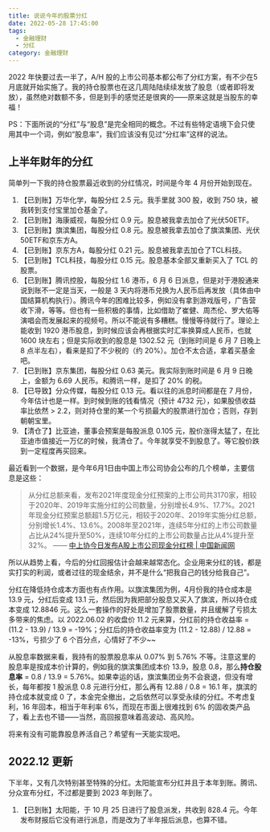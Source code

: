 ```yaml
---
title: 说说今年的股票分红
date: 2022-05-28 17:45:00
tags:
  - 金融理财
  - 分红
category: 金融理财
---
```


2022 年快要过去一半了，A/H 股的上市公司基本都公布了分红方案，有不少在5月底就开始实施了。我的持仓股票也在这几周陆陆续续发放了股息（或者即将发放），虽然绝对数额不多，但是到手的感觉还是很爽的——原来这就是当股东的幸福！

PS：下面所说的“分红”与“股息”是完全相同的概念。不过有些特定语境下会只使用其中一个词，例如“股息率”，我们应该没有见过“分红率”这样的说法。

<!-- more -->

## 上半年财年的分红

简单列一下我的持仓股票最近收到的分红情况，时间是今年 4 月份开始到现在。

1. 【已到账】万华化学，每股分红 2.5 元。我手里就 300 股，收到 750 块，被我转到支付宝里加仓基金了。
2. 【已到账】海康威视，每股分红 0.9 元。股息被我拿去加仓了光伏50ETF。
3. 【已到账】旗滨集团，每股分红 0.8 元。股息被我拿去加仓了旗滨集团、光伏50ETF和京东方A。
4. 【已到账】京东方A，每股分红 0.21 元。股息被我拿去加仓了TCL科技。
5. 【已到账】TCL科技，每股分红 0.15 元。股息基本全部又重新买入了 TCL 的股票。
6. 【已到账】腾讯控股，每股分红 1.6 港币，6 月 6 日派息，但是对于港股通来说到账不一定是当天，一般是 3 天内将港币兑换为人民币后再发放（具体由中国结算机构执行）。腾讯今年的困难比较多，例如没有拿到游戏版号，广告营收下滑，等等。但也有一些积极的事情，比如借助了崔健、周杰伦、罗大佑等演唱会而发展起来的视频号。所以不能说有多糟糕。慢慢等待就行了。理论上能收到 1920 港币股息，到时候应该会再根据实时汇率换算成人民币，也就 1600 块左右；但是实际收到的股息是 1302.52 元（到账时间是 6 月 7 日晚上 8 点半左右），看来是扣了不少税的（约 20%）。加仓不太合适，拿着买基金吧。
7. 【已到账】京东集团，每股分红 0.63 美元。我实际到账时间是 6 月 9 日晚上，金额为  6.69 人民币。和腾讯一样，是扣了 20% 的税。
8. 【已导致】分众传媒，每股分红 0.13 元。看以往的派息时间都是在 7 月份，今年估计也是一样。到时候到账的钱看情况（预计 4732 元），如果股债收益率比依然 > 2.2，则对持仓里的某一个亏损最大的股票进行加仓；否则，存到朝朝宝里。
9. 【清仓了】比亚迪，董事会预案是每股派息 0.105 元，股价涨得太猛了，在比亚迪市值接近一万亿的时候，我清仓了。今年就享受不到股息了。等它股价跌到一定程度再买回来。

最近看到一个数据，是今年6月1日由中国上市公司协会公布的几个榜单，主要信息是这些：

> 从分红总额来看，发布2021年度现金分红预案的上市公司共3170家，相较于2020年、2019年实施分红的公司数量，分别增长4.9%、17.7%。2021年现金分红预案总额超1.5万亿元，相较于2020年、2019年实施分红总额，分别增长1.4%、13.6%。2008年至2021年，连续5年分红的上市公司数量占比从24%提升至50%，连续10年分红的上市公司数量占比从4%提升至32%。
> —— [中上协今日发布A股上市公司现金分红榜 | 中国新闻网](https://www.chinanews.com.cn/cj/2022/06-01/9769092.shtml)

所以从趋势上看，今后的分红回报估计会越来越常态化。企业用来分红的钱，都是实打实的利润，或者过往的现金结余，并不是什么“把我自己的钱分给我自己”。

分红在降低持仓成本方面也有点作用。以旗滨集团为例，4月份我的持仓成本是 13.9 元，分红后变成 13.1 元，然后因为我把部分股息又买入了旗滨，所以持仓成本变成 12.8846 元。这么一套操作的好处是增加了股票数量，并且缓解了亏损太多带来的焦虑。以 2022.06.02 的收盘价 11.2 元来算，分红前的持仓收益率 = (11.2 - 13.9) / 13.9 = -19%；分红后的持仓收益率变为 (11.2 - 12.88) / 12.88 = -13%，亏损少了 6 个百分点，心情好了不少~~

从股息率数据来看，我持有的股票股息率从 0.07% 到 5.76% 不等。注意这里的股息率是按成本价计算的，例如我的旗滨集团成本价 13.9，股息 0.8，那么**持仓股息率** = 0.8 / 13.9 = 5.76%。如果幸运的话，旗滨集团业务不会衰退，但没有增长，每年都按 1 股派息 0.8 元进行分红，那么再有 12.88 / 0.8 = 16.1 年，旗滨的持仓成本就变成 0 了，本金完全撤出，之后依然可以享受永续的分红。不考虑复利，16 年回本，相当于年利率 6%，而现在市面上很难找到 6% 的固收类产品了，看上去也不错——当然，高回报意味着高波动、高风险。

将来有没有可能靠股息养活自己？希望有一天能实现吧。

## 2022.12 更新

下半年，又有几次特别甚至特殊的分红。太阳能宣布分红并且于本年到账。腾讯、分众宣布分红，不过都是要到 2023 年到账了。

1. 【已到账】太阳能，于 10 月 25 日进行了股息派发，共收到 828.4 元。今年发布财报后它没有进行派息，而是改为了半年报后派息，也算不错。
